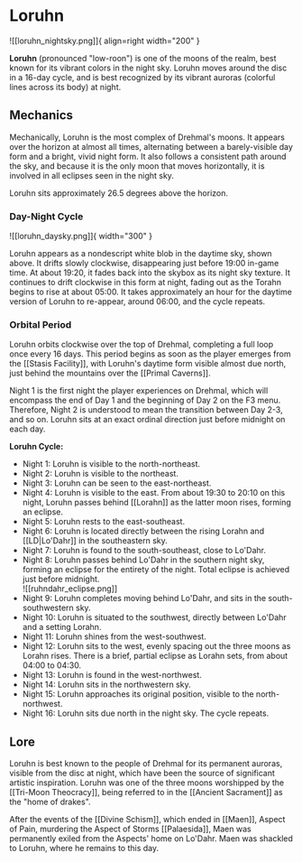 # Loruhn

![[loruhn_nightsky.png]]{ align=right width="200" }

**Loruhn** (pronounced "low-roon") is one of the moons of the realm, best known for its vibrant colors in the night sky. Loruhn moves around the disc in a 16-day cycle, and is best recognized by its vibrant auroras (colorful lines across its body) at night.

## Mechanics

Mechanically, Loruhn is the most complex of Drehmal's moons. It appears over the horizon at almost all times, alternating between a barely-visible day form and a bright, vivid night form. It also follows a consistent path around the sky, and because it is the only moon that moves horizontally, it is involved in all eclipses seen in the night sky.

Loruhn sits approximately 26.5 degrees above the horizon.

### Day-Night Cycle

![[loruhn_daysky.png]]{ width="300" }

Loruhn appears as a nondescript white blob in the daytime sky, shown above. It drifts slowly clockwise, disappearing just before 19:00 in-game time. At about 19:20, it fades back into the skybox as its night sky texture. It continues to drift clockwise in this form at night, fading out as the Torahn begins to rise at about 05:00. It takes approximately an hour for the daytime version of Loruhn to re-appear, around 06:00, and the cycle repeats.

### Orbital Period

Loruhn orbits clockwise over the top of Drehmal, completing a full loop once every 16 days. This period begins as soon as the player emerges from the [[Stasis Facility]], with Loruhn's daytime form visible almost due north, just behind the mountains over the [[Primal Caverns]].

Night 1 is the first night the player experiences on Drehmal, which will encompass the end of Day 1 and the beginning of Day 2 on the F3 menu. Therefore, Night 2 is understood to mean the transition between Day 2-3, and so on. Loruhn sits at an exact ordinal direction just before midnight on each day.

**Loruhn Cycle:**

- Night 1: Loruhn is visible to the north-northeast. <br>
- Night 2: Loruhn is visible to the northeast. <br>
- Night 3: Loruhn can be seen to the east-northeast. <br>
- Night 4: Loruhn is visible to the east. From about 19:30 to 20:10 on this night, Loruhn passes behind [[Lorahn]] as the latter moon rises, forming an eclipse. <br>
- Night 5: Loruhn rests to the east-southeast.
- Night 6: Loruhn is located directly between the rising Lorahn and [[LD|Lo'Dahr]] in the southeastern sky. <br>
- Night 7: Loruhn is found to the south-southeast, close to Lo'Dahr. <br>
- Night 8: Loruhn passes behind Lo'Dahr in the southern night sky, forming an eclipse for the entirety of the night. Total eclipse is achieved just before midnight. <br>![[ruhndahr_eclipse.png]] <br>
- Night 9: Loruhn completes moving behind Lo'Dahr, and sits in the south-southwestern sky. <br>
- Night 10: Loruhn is situated to the southwest, directly between Lo'Dahr and a setting Lorahn. <br>
- Night 11: Loruhn shines from the west-southwest. <br>
- Night 12: Loruhn sits to the west, evenly spacing out the three moons as Lorahn rises. There is a brief, partial eclipse as Lorahn sets, from about 04:00 to 04:30. <br>
- Night 13: Loruhn is found in the west-northwest. <br>
- Night 14: Loruhn sits in the northwestern sky. <br>
- Night 15: Loruhn approaches its original position, visible to the north-northwest. <br>
- Night 16: Loruhn sits due north in the night sky. The cycle repeats.

## Lore

Loruhn is best known to the people of Drehmal for its permanent auroras, visible from the disc at night, which have been the source of significant artistic inspiration. Loruhn was one of the three moons worshipped by the [[Tri-Moon Theocracy]], being referred to in the [[Ancient Sacrament]] as the "home of drakes". 

After the events of the [[Divine Schism]], which ended in [[Maen]], Aspect of Pain, murdering the Aspect of Storms [[Palaesida]], Maen was permanently exiled from the Aspects' home on Lo'Dahr. Maen was shackled to Loruhn, where he remains to this day.
